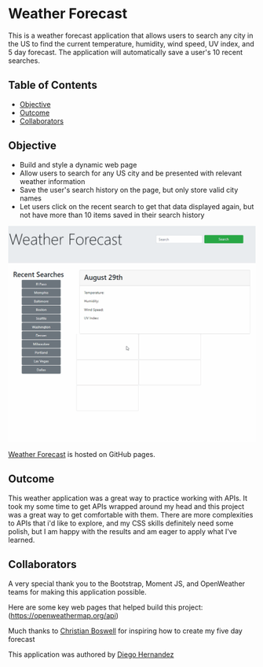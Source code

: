 # Weather Forecast

This is a weather forecast application that allows users to search any city in the US to find the current temperature, humidity, wind speed, UV index, and 5 day forecast. The application will automatically save a user's 10 recent searches.

## Table of Contents

- [Objective](#Objective)
- [Outcome](#Outcome)
- [Collaborators](#Collaborators)

## Objective

- Build and style a dynamic web page
- Allow users to search for any US city and be presented with relevant weather information
- Save the user's search history on the page, but only store valid city names
- Let users click on the recent search to get that data displayed again, but not have more than 10 items saved in their search history

![Weather Forecast](./Assets/images/readme-01.gif)

[Weather Forecast](https://diegopie.github.io/java-script-timed-quiz/) is hosted on GitHub pages.

## Outcome

This weather application was a great way to practice working with APIs. It took my some time to get APIs wrapped around my head and this project was a great way to get comfortable with them. There are more complexities to APIs that i'd like to explore, and my CSS skills definitely need some polish, but I am happy with the results and am eager to apply what I've learned.

## Collaborators

A very special thank you to the Bootstrap, Moment JS, and OpenWeather teams for making this application possible.

Here are some key web pages that helped build this project:
(https://openweathermap.org/api)

Much thanks to [Christian Boswell](https://github.com/cboswel1) for inspiring how to create my five day forecast

This application was authored by [Diego Hernandez](https://github.com/Diegopie)